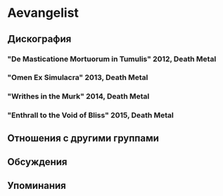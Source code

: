 # Aevangelist



## Дискография

### "De Masticatione Mortuorum in Tumulis" 2012, Death Metal



### "Omen Ex Simulacra" 2013, Death Metal



### "Writhes in the Murk" 2014, Death Metal



### "Enthrall to the Void of Bliss" 2015, Death Metal




## Отношения с другими группами


## Обсуждения


## Упоминания

